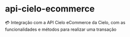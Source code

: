 # api-cielo-ecommerce
💳  Integração com a API Cielo eCommerce da Cielo, com as funcionalidades e métodos para realizar uma transação
